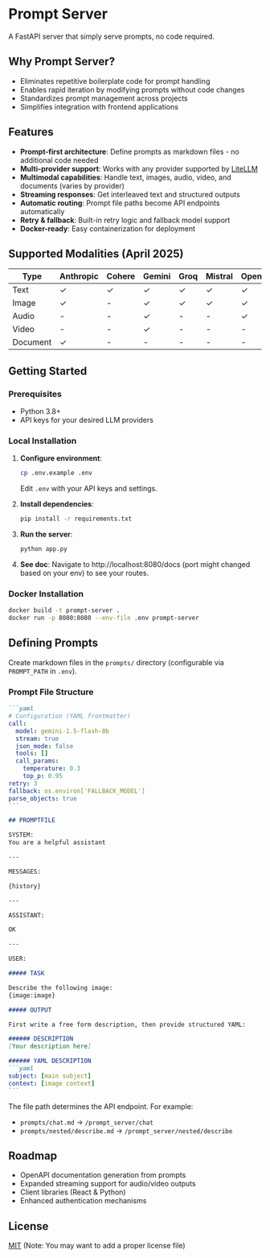 # Prompt Server

A FastAPI server that simply serve prompts, no code required.

## Why Prompt Server?

- Eliminates repetitive boilerplate code for prompt handling
- Enables rapid iteration by modifying prompts without code changes
- Standardizes prompt management across projects
- Simplifies integration with frontend applications

## Features

- **Prompt-first architecture**: Define prompts as markdown files - no additional code needed
- **Multi-provider support**: Works with any provider supported by [LiteLLM](https://docs.litellm.ai/docs/providers)
- **Multimodal capabilities**: Handle text, images, audio, video, and documents (varies by provider)
- **Streaming responses**: Get interleaved text and structured outputs
- **Automatic routing**: Prompt file paths become API endpoints automatically
- **Retry & fallback**: Built-in retry logic and fallback model support
- **Docker-ready**: Easy containerization for deployment

## Supported Modalities (April 2025)

| Type       | Anthropic | Cohere | Gemini | Groq | Mistral | OpenAI |
|------------|-----------|--------|--------|------|---------|--------|
| Text       | ✓         | ✓      | ✓      | ✓    | ✓       | ✓      |
| Image      | ✓         | -      | ✓      | ✓    | ✓       | ✓      |
| Audio      | -         | -      | ✓      | -    | -       | ✓      |
| Video      | -         | -      | ✓      | -    | -       | -      |
| Document   | ✓         | -      | -      | -    | -       | -      |

## Getting Started

### Prerequisites
- Python 3.8+
- API keys for your desired LLM providers

### Local Installation

1. **Configure environment**:
   ```bash
   cp .env.example .env
   ```
   Edit `.env` with your API keys and settings.

2. **Install dependencies**:
   ```bash
   pip install -r requirements.txt
   ```

3. **Run the server**:
   ```bash
   python app.py
   ```

4. **See doc**:
    Navigate to http://localhost:8080/docs (port might changed based on your env) to see your routes.

### Docker Installation
```bash
docker build -t prompt-server .
docker run -p 8080:8080 --env-file .env prompt-server
```

## Defining Prompts

Create markdown files in the `prompts/` directory (configurable via `PROMPT_PATH` in `.env`).

### Prompt File Structure
````markdown
```yaml
# Configuration (YAML frontmatter)
call:
  model: gemini-1.5-flash-8b
  stream: true
  json_mode: false
  tools: []
  call_params:
    temperature: 0.3
    top_p: 0.95
retry: 3
fallback: os.environ['FALLBACK_MODEL']
parse_objects: true
```

## PROMPTFILE

SYSTEM:
You are a helpful assistant

---

MESSAGES:

{history}

---

ASSISTANT:

OK

---

USER:

##### TASK

Describe the following image:
{image:image}

##### OUTPUT

First write a free form description, then provide structured YAML:

###### DESCRIPTION
[Your description here]

###### YAML DESCRIPTION
```yaml
subject: [main subject]
context: [image context]
```
````

The file path determines the API endpoint. For example:
- `prompts/chat.md` → `/prompt_server/chat`
- `prompts/nested/describe.md` → `/prompt_server/nested/describe`

## Roadmap

- OpenAPI documentation generation from prompts
- Expanded streaming support for audio/video outputs
- Client libraries (React & Python)
- Enhanced authentication mechanisms



## License

[MIT](LICENSE) (Note: You may want to add a proper license file)
